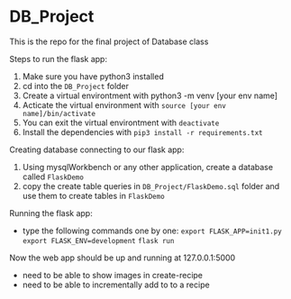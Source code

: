 # DB_Project
This is the repo for the final project of Database class

Steps to run the flask app:
1. Make sure you have python3 installed
2. cd into the `DB_Project` folder
3. Create a virtual environtment with python3 -m venv [your env name]
4. Acticate the virtual environment with `source [your env name]/bin/activate`
5. You can exit the virtual environtment with `deactivate`
6. Install the dependencies with `pip3 install -r requirements.txt`

Creating database connecting to our flask app:
1. Using mysqlWorkbench or any other application, create a database called `FlaskDemo`
2. copy the create table queries in `DB_Project/FlaskDemo.sql` folder and use them to create tables in `FlaskDemo`

Running the flask app:
- type the following commands one by one:
    `export FLASK_APP=init1.py`
    `export FLASK_ENV=development`
    `flask run`

Now the web app should be up and running at 127.0.0.1:5000

- need to be able to show images in create-recipe
- need to be able to incrementally add to to a recipe



